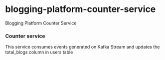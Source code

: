 # blogging-platform-counter-service
Blogging Platform Counter Service

### Counter service
This service consumes events generated on Kafka Stream and updates the total_blogs column in users table
